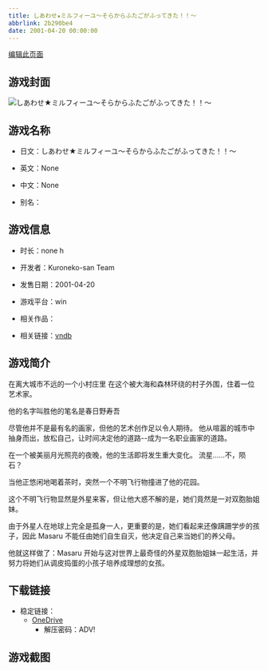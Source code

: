 ```yaml
---
title: しあわせ★ミルフィーユ～そらからふたごがふってきた！！～
abbrlink: 2b290be4
date: 2001-04-20 00:00:00
---
```

[编辑此页面](https://github.com/ACG-3/ADV3-source/blob/main/source/_posts/games/%E3%81%97%E3%81%82%E3%82%8F%E3%81%9B%E2%98%85%E3%83%9F%E3%83%AB%E3%83%95%E3%82%A3%E3%83%BC%E3%83%A6%EF%BD%9E%E3%81%9D%E3%82%89%E3%81%8B%E3%82%89%E3%81%B5%E3%81%9F%E3%81%94%E3%81%8C%E3%81%B5%E3%81%A3%E3%81%A6%E3%81%8D%E3%81%9F%EF%BC%81%EF%BC%81%EF%BD%9E.md)

## 游戏封面

![しあわせ★ミルフィーユ～そらからふたごがふってきた！！～](https://pan.timero.xyz/d/onedrive/img_lib_001/%E3%81%97%E3%81%82%E3%82%8F%E3%81%9B%E2%98%85%E3%83%9F%E3%83%AB%E3%83%95%E3%82%A3%E3%83%BC%E3%83%A6%EF%BD%9E%E3%81%9D%E3%82%89%E3%81%8B%E3%82%89%E3%81%B5%E3%81%9F%E3%81%94%E3%81%8C%E3%81%B5%E3%81%A3%E3%81%A6%E3%81%8D%E3%81%9F%EF%BC%81%EF%BC%81%EF%BD%9E_cover.avif)


## 游戏名称

- 日文：しあわせ★ミルフィーユ～そらからふたごがふってきた！！～
- 英文：None
- 中文：None

- 别名：


## 游戏信息

- 时长：none h
- 开发者：Kuroneko-san Team
- 发售日期：2001-04-20
- 游戏平台：win
- 相关作品：

- 相关链接：[vndb](https://vndb.org/v2115)


## 游戏简介

在离大城市不远的一个小村庄里
在这个被大海和森林环绕的村子外围，住着一位艺术家。

他的名字叫胜他的笔名是春日野寿吾

尽管他并不是最有名的画家，但他的艺术创作足以令人期待。
他从喧嚣的城市中抽身而出，放松自己，让时间决定他的道路--成为一名职业画家的道路。

在一个被美丽月光照亮的夜晚，他的生活即将发生重大变化。
流星......不，陨石？

当他正悠闲地喝着茶时，突然一个不明飞行物撞进了他的花园。

这个不明飞行物显然是外星来客，但让他大惑不解的是，她们竟然是一对双胞胎姐妹。

由于外星人在地球上完全是孤身一人，更重要的是，她们看起来还像蹒跚学步的孩子，因此 Masaru 不能任由她们自生自灭，他决定自己来当她们的养父母。

他就这样做了：Masaru 开始与这对世界上最奇怪的外星双胞胎姐妹一起生活，并努力将她们从调皮捣蛋的小孩子培养成理想的女孩。




## 下载链接

- 稳定链接：
    - [OneDrive](https://pan.timero.xyz/onedrive/adv_lib_001/%E3%81%97%E3%81%82%E3%82%8F%E3%81%9B%E2%98%85%E3%83%9F%E3%83%AB%E3%83%95%E3%82%A3%E3%83%BC%E3%83%A6%EF%BD%9E%E3%81%9D%E3%82%89%E3%81%8B%E3%82%89%E3%81%B5%E3%81%9F%E3%81%94%E3%81%8C%E3%81%B5%E3%81%A3%E3%81%A6%E3%81%8D%E3%81%9F%EF%BC%81%EF%BC%81%EF%BD%9E)
        - 解压密码：ADV!



## 游戏截图


